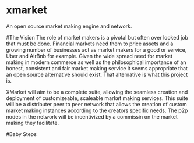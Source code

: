 # xmarket
An open source market making engine and network. 

#The Vision
The role of market makers is a pivotal but often over looked job that must be done. Financial markets need them to price assets and a growing number of businesses act as market makers for a good or service, Uber and AirBnb for example. Given the wide spread need for market making in modern commerce as well as the philosophical importance of an honest, consistent and fair market making service it seems appropriate that an open source alternative should exist. That alternative is what this project is. 

XMarket will aim to be a complete suite, allowing the seamless creation and deployment of customizeable, scaleable market making services. This suite will be a distributer peer to peer network that allows the creation of custom market making instances according to the creators specific needs. The p2p nodes in the network will be incentivized by a commissin on the market making they facilitate.  

#Baby Steps
